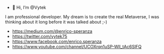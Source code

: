 - 👋 Hi, I’m @Vytek

I am professional developer. My dream is to create the real Metaverse, I was thinking about it long before it was talked about ;-)

- https://medium.com/@enrico-speranza
- https://twitter.com/vytek75
- https://www.facebook.com/enrico.speranza
- https://www.youtube.com/channel/UCOXrqn1uSP-Wll_tAc6SlFQ

<!---
Vytek/Vytek is a ✨ special ✨ repository because its `README.md` (this file) appears on your GitHub profile.
You can click the Preview link to take a look at your changes.
--->

